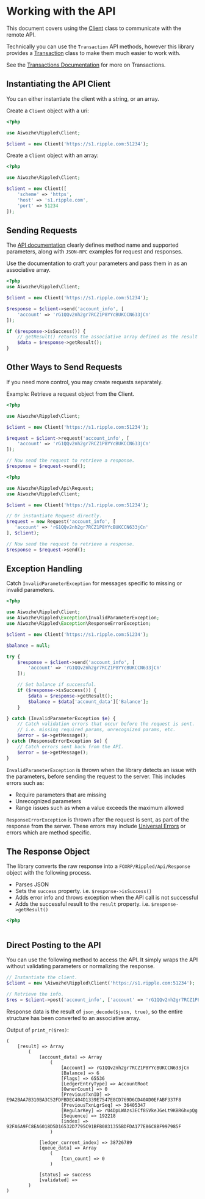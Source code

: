 # Working with the API

This document covers using the [Client](../src/Client.php) class to communicate with the remote API.

Technically you can use the `Transaction` API methods, however this library provides a
[Transaction](../src/Api/Transaction.php) class to make them much easier to work with.

See the [Transactions Documentation](Transactions.md) for more on Transactions.


## Instantiating the API Client

You can either instantiate the client with a string, or an array.

Create a `Client` object with a uri:
```php
<?php

use Aiwozhe\Rippled\Client;

$client = new Client('https://s1.ripple.com:51234');
```

Create a `Client` object with an array:
```php
<?php

use Aiwozhe\Rippled\Client;

$client = new Client([
    'scheme' => 'https',
    'host' => 's1.ripple.com',
    'port' => 51234
]);
```

## Sending Requests

The [API documentation](https://developers.ripple.com/rippled-api.html) clearly defines method name and supported
parameters, along with `JSON-RPC` examples for request and responses.

Use the documentation to craft your parameters and pass them in as an associative array.

```php
<?php
use Aiwozhe\Rippled\Client;

$client = new Client('https://s1.ripple.com:51234');

$response = $client->send('account_info', [
    'account' => 'rG1QQv2nh2gr7RCZ1P8YYcBUKCCN633jCn'
]);

if ($response->isSuccess()) {
    // getResult() returns the associative array defined as the result in the API documentation.
    $data = $response->getResult();
}
```

## Other Ways to Send Requests

If you need more control, you may create requests separately.


Example: Retrieve a request object from the Client.
```php
<?php

use Aiwozhe\Rippled\Client;

$client = new Client('https://s1.ripple.com:51234');

$request = $client->request('account_info', [
    'account' => 'rG1QQv2nh2gr7RCZ1P8YYcBUKCCN633jCn'
]);

// Now send the request to retrieve a response.
$response = $request->send();
```

```php
<?php

use Aiwozhe\Rippled\Api\Request;
use Aiwozhe\Rippled\Client;

$client = new Client('https://s1.ripple.com:51234');

// Or instantiate Request directly.
$request = new Request('account_info', [
   'account' => 'rG1QQv2nh2gr7RCZ1P8YYcBUKCCN633jCn'
], $client);

// Now send the request to retrieve a response.
$response = $request->send();
```

## Exception Handling

Catch `InvalidParameterException` for messages specific to missing or invalid parameters.
```php
<?php

use Aiwozhe\Rippled\Client;
use Aiwozhe\Rippled\Exception\InvalidParameterException;
use Aiwozhe\Rippled\Exception\ResponseErrorException;

$client = new Client('https://s1.ripple.com:51234');

$balance = null;

try {
    $response = $client->send('account_info', [
        'account' => 'rG1QQv2nh2gr7RCZ1P8YYcBUKCCN633jCn'
    ]);

    // Set balance if successful.
    if ($response->isSuccess()) {
        $data = $response->getResult();
        $balance = $data['account_data']['Balance'];
    }

} catch (InvalidParameterException $e) {
    // Catch validation errors that occur before the request is sent.
    // i.e. missing required params, unrecognized params, etc.
    $error = $e->getMessage();
} catch (ResponseErrorException $e) {
    // Catch errors sent back from the API.
    $error = $e->getMessage();
}
```

`InvalidParameterException` is thrown when the library detects an issue with the parameters, before sending the request
to the server. This includes errors such as:
- Require parameters that are missing
- Unrecognized parameters
- Range issues such as when a value exceeds the maximum allowed

`ResponseErrorException` is thrown after the request is sent, as part of the response from the server. These errors may
include [Universal Errors](https://developers.ripple.com/error-formatting.html#universal-errors) or errors which are
method specific.

## The Response Object

The library converts the raw response into a `FOXRP/Rippled/Api/Response` object with the following process.

- Parses JSON
- Sets the `success` property. i.e. `$response->isSuccess()`
- Adds error info and throws exception when the API call is not successful
- Adds the successful result to the `result` property. i.e. `$response->getResult()`

```php
<?php



```

## Direct Posting to the API

You can use the following method to access the API. It simply wraps the API without validating
parameters or normalizing the response.

```php
// Instantiate the client.
$client = new \Aiwozhe\Rippled\Client('https://s1.ripple.com:51234');

// Retrieve the info.
$res = $client->post('account_info', ['account' => 'rG1QQv2nh2gr7RCZ1P8YYcBUKCCN633jCn']);
```

Response data is the result of `json_decode($json, true)`, so the entire structure
has been converted to an associative array.

Output of `print_r($res)`:
```
(
    [result] => Array
        (
            [account_data] => Array
                (
                    [Account] => rG1QQv2nh2gr7RCZ1P8YYcBUKCCN633jCn
                    [Balance] => 6
                    [Flags] => 65536
                    [LedgerEntryType] => AccountRoot
                    [OwnerCount] => 0
                    [PreviousTxnID] => E9A2BAA7B310BA3C52FDFBDEC404D1339E7547E8CD769D6CD40AD0EFABF337F8
                    [PreviousTxnLgrSeq] => 36405347
                    [RegularKey] => rU4DpLWAzs3ECf8SVkeJGeLt9KBRGhxpQg
                    [Sequence] => 192218
                    [index] => 92FA6A9FC8EA6018D5D16532D7795C91BFB0831355BDFDA177E86C8BF997985F
                )

            [ledger_current_index] => 38726789
            [queue_data] => Array
                (
                    [txn_count] => 0
                )

            [status] => success
            [validated] =>
        )
)
```
